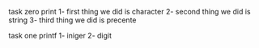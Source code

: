 task zero
print 
1- first thing we did is character
2- second thing we did is string
3- third  thing we did is precente


task one
printf
1- iniger
2- digit
